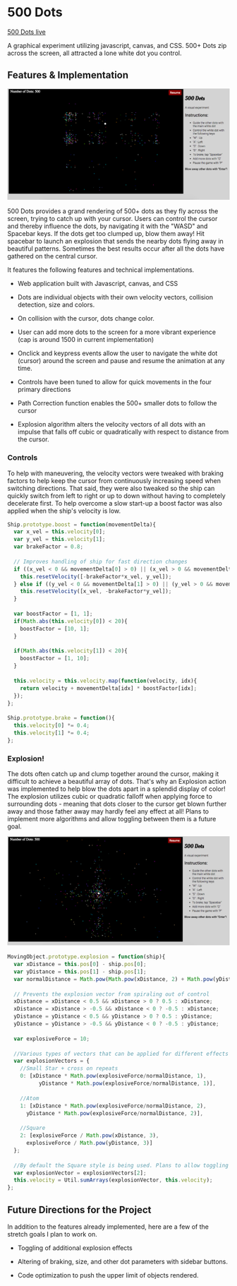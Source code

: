 # 500 Dots

[500 Dots live][github]

[github]: iankingr.github.io/500Dots/ 

A graphical experiment utilizing javascript, canvas, and CSS. 500+ Dots zip across the screen, all attracted a lone white dot you control.

## Features & Implementation

![in motion screenshot](/docs/inMotion.png)

500 Dots provides a grand rendering of 500+ dots as they fly across the screen, trying to catch up with your cursor. Users can control the cursor and thereby influence the dots, by navigating it with the "WASD" and Spacebar keys. If the dots get too clumped up, blow them away! Hit spacebar to launch an explosion that sends the nearby dots flying away in beautiful patterns. Sometimes the best results occur after all the dots have gathered on the central cursor.

It features the following features and technical implementations.

* Web application built with Javascript, canvas, and CSS

* Dots are individual objects with their own velocity vectors, collision detection, size and colors.

* On collision with the cursor, dots change color.

* User can add more dots to the screen for a more vibrant experience (cap is around 1500 in current implementation)

* Onclick and keypress events allow the user to navigate the white dot (cursor) around the screen and pause and resume the animation at any time.

* Controls have been tuned to allow for quick movements in the four primary directions

* Path Correction function enables the 500+ smaller dots to follow the cursor

* Explosion algorithm alters the velocity vectors of all dots with an impulse that falls off cubic or quadratically with respect to distance from the cursor.

### Controls

To help with maneuvering, the velocity vectors were tweaked with braking factors to help keep the cursor from continuously increasing speed when switching directions. That said, they were also tweaked so the ship can quickly switch from left to right or up to down without having to completely decelerate first. To help overcome a slow start-up a boost factor was also applied when the ship's velocity is low.

```javascript
Ship.prototype.boost = function(movementDelta){
  var x_vel = this.velocity[0];
  var y_vel = this.velocity[1];
  var brakeFactor = 0.8;

  // Improves handling of ship for fast direction changes
  if ((x_vel < 0 && movementDelta[0] > 0) || (x_vel > 0 && movementDelta[0] < 0)){
    this.resetVelocity([-brakeFactor*x_vel, y_vel]);
  } else if ((y_vel < 0 && movementDelta[1] > 0) || (y_vel > 0 && movementDelta[1] < 0)) {
    this.resetVelocity([x_vel, -brakeFactor*y_vel]);
  }

  var boostFactor = [1, 1];
  if(Math.abs(this.velocity[0]) < 20){
    boostFactor = [10, 1];
  }

  if(Math.abs(this.velocity[1]) < 20){
    boostFactor = [1, 10];
  }

  this.velocity = this.velocity.map(function(velocity, idx){
    return velocity + movementDelta[idx] * boostFactor[idx];
  });
};

Ship.prototype.brake = function(){
  this.velocity[0] *= 0.4;
  this.velocity[1] *= 0.4;
};
```

### Explosion!

The dots often catch up and clump together around the cursor, making it difficult to achieve a beautiful array of dots. That's why an Explosion action was implemented to help blow the dots apart in a splendid display of color! The explosion utilizes cubic or quadratic falloff when applying force to surrounding dots - meaning that dots closer to the cursor get blown further away and those father away may hardly feel any effect at all! Plans to implement more algorithms and allow toggling between them is a future goal.

![blown away!](/docs/blownAway.png)

```javascript
MovingObject.prototype.explosion = function(ship){
  var xDistance = this.pos[0] - ship.pos[0];
  var yDistance = this.pos[1] - ship.pos[1];
  var normalDistance = Math.pow(Math.pow(xDistance, 2) + Math.pow(yDistance, 2),1/2);

  // Prevents the explosion vector from spiraling out of control
  xDistance = xDistance < 0.5 && xDistance > 0 ? 0.5 : xDistance;
  xDistance = xDistance > -0.5 && xDistance < 0 ? -0.5 : xDistance;
  yDistance = yDistance < 0.5 && yDistance > 0 ? 0.5 : yDistance;
  yDistance = yDistance > -0.5 && yDistance < 0 ? -0.5 : yDistance;

  var explosiveForce = 10;

  //Various types of vectors that can be applied for different effects
  var explosionVectors = {
    //Small Star + cross on repeats
    0: [xDistance * Math.pow(explosiveForce/normalDistance, 1),
          yDistance * Math.pow(explosiveForce/normalDistance, 1)],

    //Atom
    1: [xDistance * Math.pow(explosiveForce/normalDistance, 2),
      yDistance * Math.pow(explosiveForce/normalDistance, 2)],

    //Square
    2: [explosiveForce / Math.pow(xDistance, 3),
      explosiveForce / Math.pow(yDistance, 3)]
  };

  //By default the Square style is being used. Plans to allow toggling between them planned for the future
  var explosionVector = explosionVectors[2];
  this.velocity = Util.sumArrays(explosionVector, this.velocity);
};
```

## Future Directions for the Project

In addition to the features already implemented, here are a few of the stretch goals I plan to work on.

* Toggling of additional explosion effects

* Altering of braking, size, and other dot parameters with sidebar buttons.

* Code optimization to push the upper limit of objects rendered.
